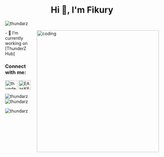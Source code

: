 <h1 align="center">Hi 👋, I'm Fikury</h1>
<p align="left"> <img src="https://komarev.com/ghpvc/?username=thundarz&label=Profile%20views&color=0e75b6&style=flat" alt="thundarz" /> </p>
<img align="right" alt="coding" width="400" src="https://i.gifer.com/J59.gif">
- 🔭 I’m currently working on [ThunderZ Hub]
<h3 align="left">Connect with me:</h3>
<p align="left">
<a href="https://www.youtube.com/c/thunderzhub" target="blank"><img align="center" src="https://raw.githubusercontent.com/rahuldkjain/github-profile-readme-generator/master/src/images/icons/Social/youtube.svg" alt="thunderzhub" height="30" width="40" /></a>
<a href="https://discord.gg/EAasK6nBMr" target="blank"><img align="center" src="https://raw.githubusercontent.com/rahuldkjain/github-profile-readme-generator/master/src/images/icons/Social/discord.svg" alt="EAasK6nBMr" height="30" width="40" /></a>
</p>

<p><img align="left" src="https://github-readme-stats.vercel.app/api/top-langs?username=thundarz&show_icons=true&locale=en&layout=compact" alt="thundarz" /></p>

<p>&nbsp;<img align="center" src="https://github-readme-stats.vercel.app/api?username=thundarz&show_icons=true&locale=en" alt="thundarz" /></p>

<p><img align="center" src="https://github-readme-streak-stats.herokuapp.com/?user=thundarz&" alt="thundarz" /></p>

